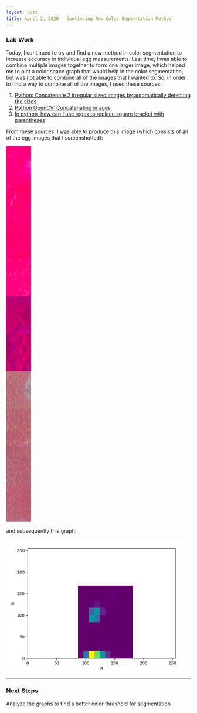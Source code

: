 ```yaml
---
layout: post
title: April 2, 2020 - Continuing New Color Segmentation Method
---
```


### Lab Work 

Today, I continued to try and find a new method in color segmentation to increase accuracy in individual egg measurements. Last time, I was able to combine multiple images together to form one larger image, which helped me to plot a color space graph that would help in the color segmentation, but was not able to combine all of the images that I wanted to. So, in order to find a way to combine all of the images, I used these sources:

1. [Python: Concatenate 2 irregular sized images by automatically detecting the sizes](https://stackoverflow.com/questions/47328846/python-concatenate-2-irregular-sized-images-by-automatically-detecting-the-size)
2. [Python OpenCV: Concatenating images](https://techtutorialsx.com/2020/02/18/python-opencv-concatenating-images/)
3. [In python, how can I use regex to replace square bracket with parentheses](https://stackoverflow.com/questions/14949090/in-python-how-can-i-use-regex-to-replace-square-bracket-with-parentheses)

From these sources, I was able to produce this image (which consists of all of the egg images that I screenshotted):

![final_image.jpg](https://github.com/H-Ra/h-ra.github.io/blob/master/images/final_image.jpg?raw=true)

and subsequently this graph:

![final_image_color_plot.png](https://github.com/H-Ra/h-ra.github.io/blob/master/images/final_image_color_plot.png?raw=true)

---

### Next Steps

Analyze the graphs to find a better color threshold for segmentation